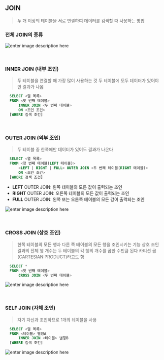 ## JOIN

> 두 개 이상의 테이블을 서로 연결하여 데이터를 검색할 때 사용하는 방법

### 전체 JOIN의 종류

![enter image description here](https://img1.daumcdn.net/thumb/R800x0/?scode=mtistory2&fname=https://blog.kakaocdn.net/dn/dDEw7X/btq9JMk9qhb/pPskEIME2lxV3TpOEqLCJk/img.png)

<br/>

### INNER JOIN (내부 조인)

> 두 테이블을 연결할 때 가장 많이 사용하는 것
> 두 테이블에 모두 데이터가 있어야만 결과가 나옴

```sql
  SELECT <열 목록>
  FROM <첫 번째 테이블>
      INNER JOIN <두 번째 테이블>
      ON <조인 조건>
  [WHERE 검색 조건]
```

<br/>

### OUTER JOIN (외부 조인)

> 두 테이블 중 한쪽에만 데이터가 있어도 결과가 나온다

```sql
  SELECT <열 목록>
  FROM <첫 번째 테이블(LEFT 테이블)>
      <LEFT | RIGHT | FULL> OUTER JOIN <두 번째 테이블(RIGHT 테이블)>
      ON <조인 조건>
  [WHERE 검색 조건]
```

- **LEFT** OUTER JOIN: 왼쪽 테이블의 모든 값이 출력되는 조인
- **RIGHT** OUTER JOIN: 오른쪽 테이블의 모든 값이 출력되는 조인
- **FULL** OUTER JOIN: 왼쪽 또는 오른쪽 테이블의 모든 값이 출력되는 조인

![enter image description here](https://hongong.hanbit.co.kr/wp-content/uploads/2021/11/OUTER-JOIN_%EB%8D%94%EC%95%8C%EC%95%84%EB%B3%B4%EA%B8%B0-400x400.png)

<br/>

### CROSS JOIN (상호 조인)

> 한쪽 테이블의 모든 행과 다른 쪽 테이블의 모든 행을 조인시키는 기능
> 상호 조인 결과의 전체 행 개수는 두 테이블의 각 행의 개수를 곱한 수만큼 된다
> 카티션 곱(CARTESIAN PRODUCT)라고도 함

```sql
  SELECT *
  FROM <첫 번째 테이블>
      CROSS JOIN <두 번째 테이블>
```

![enter image description here](https://hongong.hanbit.co.kr/wp-content/uploads/2021/11/%ED%98%BC%EC%9E%90-%EA%B3%B5%EB%B6%80%ED%95%98%EB%8A%94-SQL_CROSS-JOIN-200x200.png)

<br/>

### SELF JOIN (자체 조인)

> 자기 자신과 조인하므로 1개의 테이블을 사용

```sql
  SELECT <열 목록>
  FROM <테이블> 별칭A
      INNER JOIN <테이블> 별칭B
  [WHERE 검색 조건]
```

![enter image description here](https://hongong.hanbit.co.kr/wp-content/uploads/2021/11/%ED%98%BC%EC%9E%90-%EA%B3%B5%EB%B6%80%ED%95%98%EB%8A%94-SQL_SELF-JOIN-200x200.png)

<br/>
